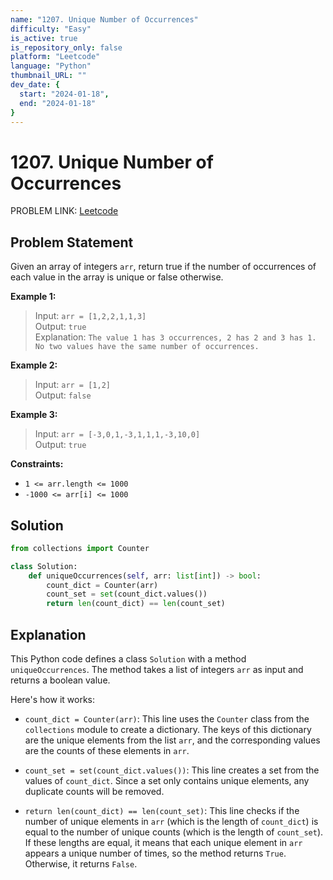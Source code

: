 ```yaml
---
name: "1207. Unique Number of Occurrences"
difficulty: "Easy"
is_active: true
is_repository_only: false
platform: "Leetcode"
language: "Python"
thumbnail_URL: ""
dev_date: {
  start: "2024-01-18",
  end: "2024-01-18"
}
---
```

# 1207. Unique Number of Occurrences

PROBLEM LINK: [Leetcode](https://leetcode.com/problems/unique-number-of-occurrences/)

## Problem Statement

Given an array of integers `arr`, return true if the number of occurrences of each value in the array is unique or false otherwise.

**Example 1:**

> Input: `arr = [1,2,2,1,1,3]`  
Output: `true`  
Explanation: `The value 1 has 3 occurrences, 2 has 2 and 3 has 1. No two values have the same number of occurrences.`

**Example 2:**

> Input: `arr = [1,2]`  
Output: `false`  

**Example 3:**

> Input: `arr = [-3,0,1,-3,1,1,1,-3,10,0]`  
Output: `true`

**Constraints:**

- `1 <= arr.length <= 1000`
- `-1000 <= arr[i] <= 1000`

## Solution

```python
from collections import Counter

class Solution:
    def uniqueOccurrences(self, arr: list[int]) -> bool:
        count_dict = Counter(arr)
        count_set = set(count_dict.values())
        return len(count_dict) == len(count_set)
```

## Explanation

This Python code defines a class `Solution` with a method `uniqueOccurrences`. The method takes a list of integers `arr` as input and returns a boolean value.

Here's how it works:

- `count_dict = Counter(arr)`: This line uses the `Counter` class from the `collections` module to create a dictionary. The keys of this dictionary are the unique elements from the list `arr`, and the corresponding values are the counts of these elements in `arr`.

- `count_set = set(count_dict.values())`: This line creates a set from the values of `count_dict`. Since a set only contains unique elements, any duplicate counts will be removed.

- `return len(count_dict) == len(count_set)`: This line checks if the number of unique elements in `arr` (which is the length of `count_dict`) is equal to the number of unique counts (which is the length of `count_set`). If these lengths are equal, it means that each unique element in `arr` appears a unique number of times, so the method returns `True`. Otherwise, it returns `False`.
